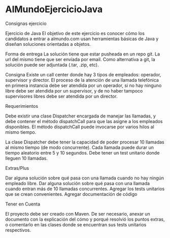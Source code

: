 # AlMundoEjercicioJava

Consignas ejercicio

Ejercicio de Java
El objetivo de este ejercicio es conocer cómo los candidatos a entrar a
almundo.com usan herramientas básicas de Java y diseñan soluciones
orientadas a objetos.

Forma de entrega
La solución tiene que estar pusheada en un repo git. La url del mismo tiene
que ser enviada por email. Como alternativa a git, la solución puede ser
adjuntada (.tar, .zip, etc).

Consigna
Existe un call center donde hay 3 tipos de empleados: operador, supervisor
y director. El proceso de la atención de una llamada telefónica en primera
instancia debe ser atendida por un operador, si no hay ninguno libre debe
ser atendida por un supervisor, y de no haber tampoco supervisores libres
debe ser atendida por un director.

Requerimientos

Debe existir una clase Dispatcher encargada de manejar las
llamadas, y debe contener el método dispatchCall para que las
asigne a los empleados disponibles.
El método dispatchCall puede invocarse por varios hilos al mismo
tiempo.

La clase Dispatcher debe tener la capacidad de poder procesar 10
llamadas al mismo tiempo (de modo concurrente).
Cada llamada puede durar un tiempo aleatorio entre 5 y 10
segundos.
Debe tener un test unitario donde lleguen 10 llamadas.

Extras/Plus

Dar alguna solución sobre qué pasa con una llamada cuando no hay
ningún empleado libre.
Dar alguna solución sobre qué pasa con una llamada cuando entran
más de 10 llamadas concurrentes.
Agregar los tests unitarios que se crean convenientes.
Agregar documentación de código

Tener en Cuenta

El proyecto debe ser creado con Maven.
De ser necesario, anexar un documento con la explicación del cómo
y porqué resolvió los puntos extras, o comentarlo en las clases
donde se encuentran sus tests unitarios respectivos.
